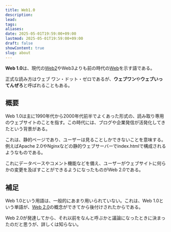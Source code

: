 ```yaml
---
title: Web1.0
description: 
lead: 
tags: 
aliases: 
date: 2025-05-01T19:59:00+09:00
lastmod: 2025-05-01T19:59:00+09:00
draft: false
showContent: true
slug: about
---
```

**Web 1.0**は、現代の[Web2](../2/Web2.0.md)やWeb3よりも前の時代の[Web](../World%20Wide%20Web.md)を示す語である。

正式な読み方はウェブ ワン・ドット・ゼロであるが、**ウェブワン**や**ウェブいってんぜろ**と呼ばれることもある。
## 概要
Web 1.0は主に1990年代から2000年代前半でよくあった形式の、読み取り専用のウェブサイトのことを指す。この時代には、ブログや企業発信が活発化してきたという背景がある。

これは、静的ページであり、ユーザーは見ることしかできないことを意味する。例えばApache 2.0やNginxなどの静的ウェブサーバーでindex.htmlで構成されるようなものである。

これにデータベースやコメント機能などを備え、ユーザーがウェブサイトに何らかの変更を及ぼすことができるようになったものがWeb 2.0である。

## 補足
Web 1.0という用語は、一般的にあまり用いられていない。これは、Web 1.0という単語が、[Web 2.0](../2/Web2.0.md)の概念ができてから後付けされたからである。

Web 2.0が発達してから、それ以前をなんと呼ぶかと議論になったときに決まったのだと思うが、詳しくは知らない。
